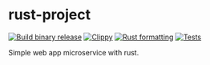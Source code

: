 # rust-project

[![Build binary release](https://github.com/rolani/rust-engine/actions/workflows/release.yml/badge.svg)](https://github.com/rolani/rust-engine/actions/workflows/release.yml) 
[![Clippy](https://github.com/rolani/rust-engine/actions/workflows/lint.yml/badge.svg)](https://github.com/rolani/rust-engine/actions/workflows/lint.yml)
[![Rust formatting](https://github.com/rolani/rust-engine/actions/workflows/rustfmt.yml/badge.svg)](https://github.com/rolani/rust-engine/actions/workflows/rustfmt.yml)
[![Tests](https://github.com/rolani/rust-engine/actions/workflows/tests.yml/badge.svg)](https://github.com/rolani/rust-engine/actions/workflows/tests.yml)

Simple web app microservice with rust.
